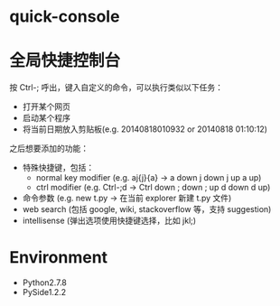 quick-console
=============
# 全局快捷控制台

按 Ctrl-; 呼出，键入自定义的命令，可以执行类似以下任务：
- 打开某个网页
- 启动某个程序
- 将当前日期放入剪贴板(e.g. 20140818010932 or 20140818 01:10:12)

之后想要添加的功能：
- 特殊快捷键，包括：
  - normal key modifier (e.g. aj{j}{a} -> a down j down j up a up)
  - ctrl modifier (e.g. Ctrl-;d -> Ctrl down ; down ; up d down d up)
- 命令参数 (e.g. new t.py -> 在当前 explorer 新建 t.py 文件)
- web search (包括 google, wiki, stackoverflow 等，支持 suggestion)
- intellisense (弹出选项使用快捷键选择，比如 jkl;)

# Environment
- Python2.7.8
- PySide1.2.2
